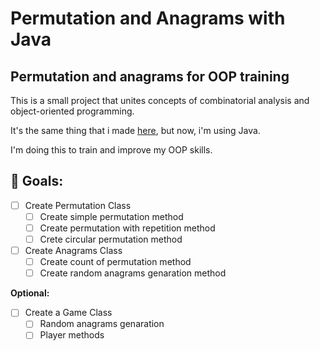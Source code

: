 # Permutation and Anagrams with Java
## Permutation and anagrams for OOP training
This is a small project that unites concepts of combinatorial analysis and object-oriented programming.

It's the same thing that i made [here](https://github.com/AlbertoBruno1265/Permutation-and-Anagrams-Classes), but now, i'm using Java.

I'm doing this to train and improve my OOP skills.
## 🎯 Goals:
- [ ] Create Permutation Class
   - [ ] Create simple permutation method
   - [ ] Create permutation with repetition method
   - [ ] Crete circular permutation method
- [ ] Create Anagrams Class
   - [ ] Create count of permutation method
   - [ ] Create random anagrams genaration method

**Optional:**
- [ ] Create a Game Class
   - [ ] Random anagrams genaration
   - [ ] Player methods
